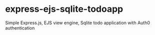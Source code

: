 # express-ejs-sqlite-todoapp

Simple Express.js, EJS view engine, Sqlite todo application with Auth0 authentication
